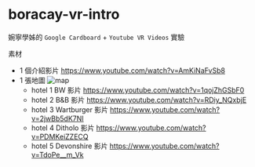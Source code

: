 # boracay-vr-intro

婉寧學姊的 `Google Cardboard` + `Youtube VR Videos` 實驗

素材
- 1 個介紹影片 https://www.youtube.com/watch?v=AmKiNaFvSb8
- 1 張地圖 ![map](./public/images/5hotel-map.png)
  - hotel 1 BW 影片 https://www.youtube.com/watch?v=1qojZhGSbF0
  - hotel 2 B&B 影片 https://www.youtube.com/watch?v=RDiy_NQxbjE
  - hotel 3 Wartburger 影片 https://www.youtube.com/watch?v=2jwBb5dK7NI
  - hotel 4 Ditholo 影片 https://www.youtube.com/watch?v=PDMKeiZZECQ
  - hotel 5 Devonshire 影片 https://www.youtube.com/watch?v=TdoPe__m_Vk






  
